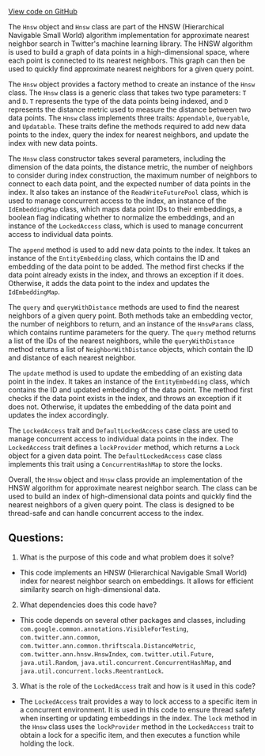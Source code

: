 [View code on GitHub](https://github.com/misbahsy/the-algorithm/ann/src/main/scala/com/twitter/ann/hnsw/Hnsw.scala)

The `Hnsw` object and `Hnsw` class are part of the HNSW (Hierarchical Navigable Small World) algorithm implementation for approximate nearest neighbor search in Twitter's machine learning library. The HNSW algorithm is used to build a graph of data points in a high-dimensional space, where each point is connected to its nearest neighbors. This graph can then be used to quickly find approximate nearest neighbors for a given query point.

The `Hnsw` object provides a factory method to create an instance of the `Hnsw` class. The `Hnsw` class is a generic class that takes two type parameters: `T` and `D`. `T` represents the type of the data points being indexed, and `D` represents the distance metric used to measure the distance between two data points. The `Hnsw` class implements three traits: `Appendable`, `Queryable`, and `Updatable`. These traits define the methods required to add new data points to the index, query the index for nearest neighbors, and update the index with new data points.

The `Hnsw` class constructor takes several parameters, including the dimension of the data points, the distance metric, the number of neighbors to consider during index construction, the maximum number of neighbors to connect to each data point, and the expected number of data points in the index. It also takes an instance of the `ReadWriteFuturePool` class, which is used to manage concurrent access to the index, an instance of the `IdEmbeddingMap` class, which maps data point IDs to their embeddings, a boolean flag indicating whether to normalize the embeddings, and an instance of the `LockedAccess` class, which is used to manage concurrent access to individual data points.

The `append` method is used to add new data points to the index. It takes an instance of the `EntityEmbedding` class, which contains the ID and embedding of the data point to be added. The method first checks if the data point already exists in the index, and throws an exception if it does. Otherwise, it adds the data point to the index and updates the `IdEmbeddingMap`.

The `query` and `queryWithDistance` methods are used to find the nearest neighbors of a given query point. Both methods take an embedding vector, the number of neighbors to return, and an instance of the `HnswParams` class, which contains runtime parameters for the query. The `query` method returns a list of the IDs of the nearest neighbors, while the `queryWithDistance` method returns a list of `NeighborWithDistance` objects, which contain the ID and distance of each nearest neighbor.

The `update` method is used to update the embedding of an existing data point in the index. It takes an instance of the `EntityEmbedding` class, which contains the ID and updated embedding of the data point. The method first checks if the data point exists in the index, and throws an exception if it does not. Otherwise, it updates the embedding of the data point and updates the index accordingly.

The `LockedAccess` trait and `DefaultLockedAccess` case class are used to manage concurrent access to individual data points in the index. The `LockedAccess` trait defines a `lockProvider` method, which returns a `Lock` object for a given data point. The `DefaultLockedAccess` case class implements this trait using a `ConcurrentHashMap` to store the locks.

Overall, the `Hnsw` object and `Hnsw` class provide an implementation of the HNSW algorithm for approximate nearest neighbor search. The class can be used to build an index of high-dimensional data points and quickly find the nearest neighbors of a given query point. The class is designed to be thread-safe and can handle concurrent access to the index.
## Questions: 
 1. What is the purpose of this code and what problem does it solve?
- This code implements an HNSW (Hierarchical Navigable Small World) index for nearest neighbor search on embeddings. It allows for efficient similarity search on high-dimensional data.

2. What dependencies does this code have?
- This code depends on several other packages and classes, including `com.google.common.annotations.VisibleForTesting`, `com.twitter.ann.common`, `com.twitter.ann.common.thriftscala.DistanceMetric`, `com.twitter.ann.hnsw.HnswIndex`, `com.twitter.util.Future`, `java.util.Random`, `java.util.concurrent.ConcurrentHashMap`, and `java.util.concurrent.locks.ReentrantLock`.

3. What is the role of the `LockedAccess` trait and how is it used in this code?
- The `LockedAccess` trait provides a way to lock access to a specific item in a concurrent environment. It is used in this code to ensure thread safety when inserting or updating embeddings in the index. The `lock` method in the `Hnsw` class uses the `lockProvider` method in the `LockedAccess` trait to obtain a lock for a specific item, and then executes a function while holding the lock.